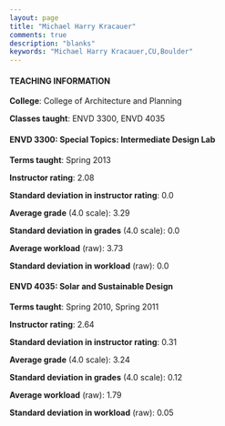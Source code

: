```yaml
---
layout: page
title: "Michael Harry Kracauer" 
comments: true
description: "blanks"
keywords: "Michael Harry Kracauer,CU,Boulder"
---
```

<head>
<script src="https://ajax.googleapis.com/ajax/libs/jquery/2.1.3/jquery.min.js"></script>
<script src="https://dl.dropboxusercontent.com/s/pc42nxpaw1ea4o9/highcharts.js?dl=0"></script>
<!-- <script src="../assets/js/highcharts.js"></script> -->
<style type="text/css">@font-face {
	font-family: "Bebas Neue";
	src: url(https://www.filehosting.org/file/details/544349/BebasNeue Regular.otf) format("opentype");
	}
	h1.Bebas { 
		font-family: "Bebas Neue", Verdana, Tahoma;
	}
</style>
</head>
	   
#### TEACHING INFORMATION

**College**: College of Architecture and Planning

**Classes taught**: ENVD 3300, ENVD 4035

#### ENVD 3300: Special Topics: Intermediate Design Lab

**Terms taught**: Spring 2013

**Instructor rating**: 2.08

**Standard deviation in instructor rating**: 0.0

**Average grade** (4.0 scale): 3.29

**Standard deviation in grades** (4.0 scale): 0.0

**Average workload** (raw): 3.73

**Standard deviation in workload** (raw): 0.0

#### ENVD 4035: Solar and Sustainable Design

**Terms taught**: Spring 2010, Spring 2011

**Instructor rating**: 2.64

**Standard deviation in instructor rating**: 0.31

**Average grade** (4.0 scale): 3.24

**Standard deviation in grades** (4.0 scale): 0.12

**Average workload** (raw): 1.79

**Standard deviation in workload** (raw): 0.05

